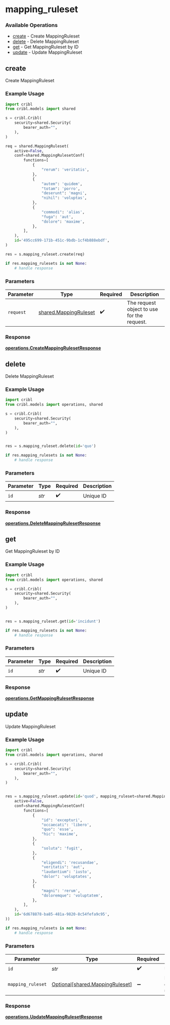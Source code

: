 # mapping_ruleset

### Available Operations

* [create](#create) - Create MappingRuleset
* [delete](#delete) - Delete MappingRuleset
* [get](#get) - Get MappingRuleset by ID
* [update](#update) - Update MappingRuleset

## create

Create MappingRuleset

### Example Usage

```python
import cribl
from cribl.models import shared

s = cribl.Cribl(
    security=shared.Security(
        bearer_auth="",
    ),
)

req = shared.MappingRuleset(
    active=False,
    conf=shared.MappingRulesetConf(
        functions=[
            {
                "rerum": 'veritatis',
            },
            {
                "autem": 'quidem',
                "totam": 'porro',
                "deserunt": 'magni',
                "nihil": 'voluptas',
            },
            {
                "commodi": 'alias',
                "fuga": 'aut',
                "dolore": 'maxime',
            },
        ],
    ),
    id='495cc699-171b-451c-9bdb-1cf4b888ebdf',
)

res = s.mapping_ruleset.create(req)

if res.mapping_rulesets is not None:
    # handle response
```

### Parameters

| Parameter                                                      | Type                                                           | Required                                                       | Description                                                    |
| -------------------------------------------------------------- | -------------------------------------------------------------- | -------------------------------------------------------------- | -------------------------------------------------------------- |
| `request`                                                      | [shared.MappingRuleset](../../models/shared/mappingruleset.md) | :heavy_check_mark:                                             | The request object to use for the request.                     |


### Response

**[operations.CreateMappingRulesetResponse](../../models/operations/createmappingrulesetresponse.md)**


## delete

Delete MappingRuleset

### Example Usage

```python
import cribl
from cribl.models import operations, shared

s = cribl.Cribl(
    security=shared.Security(
        bearer_auth="",
    ),
)


res = s.mapping_ruleset.delete(id='quo')

if res.mapping_rulesets is not None:
    # handle response
```

### Parameters

| Parameter          | Type               | Required           | Description        |
| ------------------ | ------------------ | ------------------ | ------------------ |
| `id`               | *str*              | :heavy_check_mark: | Unique ID          |


### Response

**[operations.DeleteMappingRulesetResponse](../../models/operations/deletemappingrulesetresponse.md)**


## get

Get MappingRuleset by ID

### Example Usage

```python
import cribl
from cribl.models import operations, shared

s = cribl.Cribl(
    security=shared.Security(
        bearer_auth="",
    ),
)


res = s.mapping_ruleset.get(id='incidunt')

if res.mapping_rulesets is not None:
    # handle response
```

### Parameters

| Parameter          | Type               | Required           | Description        |
| ------------------ | ------------------ | ------------------ | ------------------ |
| `id`               | *str*              | :heavy_check_mark: | Unique ID          |


### Response

**[operations.GetMappingRulesetResponse](../../models/operations/getmappingrulesetresponse.md)**


## update

Update MappingRuleset

### Example Usage

```python
import cribl
from cribl.models import operations, shared

s = cribl.Cribl(
    security=shared.Security(
        bearer_auth="",
    ),
)


res = s.mapping_ruleset.update(id='quod', mapping_ruleset=shared.MappingRuleset(
    active=False,
    conf=shared.MappingRulesetConf(
        functions=[
            {
                "id": 'excepturi',
                "occaecati": 'libero',
                "quo": 'esse',
                "hic": 'maxime',
            },
            {
                "soluta": 'fugit',
            },
            {
                "eligendi": 'recusandae',
                "veritatis": 'aut',
                "laudantium": 'iusto',
                "dolor": 'voluptates',
            },
            {
                "magni": 'rerum',
                "doloremque": 'voluptatem',
            },
        ],
    ),
    id='6d678878-ba85-481a-9820-8c54fefa9c95',
))

if res.mapping_rulesets is not None:
    # handle response
```

### Parameters

| Parameter                                                                | Type                                                                     | Required                                                                 | Description                                                              |
| ------------------------------------------------------------------------ | ------------------------------------------------------------------------ | ------------------------------------------------------------------------ | ------------------------------------------------------------------------ |
| `id`                                                                     | *str*                                                                    | :heavy_check_mark:                                                       | Unique ID                                                                |
| `mapping_ruleset`                                                        | [Optional[shared.MappingRuleset]](../../models/shared/mappingruleset.md) | :heavy_minus_sign:                                                       | MappingRuleset object to be updated                                      |


### Response

**[operations.UpdateMappingRulesetResponse](../../models/operations/updatemappingrulesetresponse.md)**

